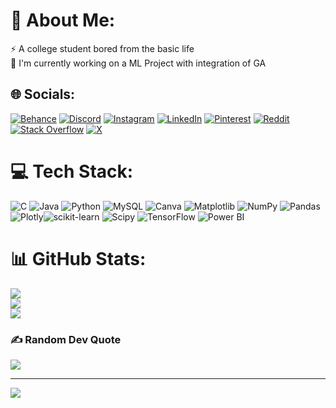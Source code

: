 # 💫 About Me:
⚡ A college student bored from the basic life <br>🔭 I'm currently working on a ML Project with integration of GA<br>


## 🌐 Socials:
[![Behance](https://img.shields.io/badge/Behance-1769ff?logo=behance&logoColor=white)](https://behance.net/ishaangarg3) [![Discord](https://img.shields.io/badge/Discord-%237289DA.svg?logo=discord&logoColor=white)](https://discord.gg/ishhh0612) [![Instagram](https://img.shields.io/badge/Instagram-%23E4405F.svg?logo=Instagram&logoColor=white)](https://instagram.com/ishaang443) [![LinkedIn](https://img.shields.io/badge/LinkedIn-%230077B5.svg?logo=linkedin&logoColor=white)](https://linkedin.com/in/gargishaan) [![Pinterest](https://img.shields.io/badge/Pinterest-%23E60023.svg?logo=Pinterest&logoColor=white)](https://pinterest.com/Ishaang19) [![Reddit](https://img.shields.io/badge/Reddit-%23FF4500.svg?logo=Reddit&logoColor=white)](https://reddit.com/user/u/Candid_Kale852) [![Stack Overflow](https://img.shields.io/badge/-Stackoverflow-FE7A16?logo=stack-overflow&logoColor=white)](https://stackoverflow.com/users/29745928) [![X](https://img.shields.io/badge/X-black.svg?logo=X&logoColor=white)](https://x.com/gargishaan6) 

# 💻 Tech Stack:
![C](https://img.shields.io/badge/c-%2300599C.svg?style=flat&logo=c&logoColor=white) ![Java](https://img.shields.io/badge/java-%23ED8B00.svg?style=flat&logo=openjdk&logoColor=white) ![Python](https://img.shields.io/badge/python-3670A0?style=flat&logo=python&logoColor=ffdd54) ![MySQL](https://img.shields.io/badge/mysql-4479A1.svg?style=flat&logo=mysql&logoColor=white) ![Canva](https://img.shields.io/badge/Canva-%2300C4CC.svg?style=flat&logo=Canva&logoColor=white) ![Matplotlib](https://img.shields.io/badge/Matplotlib-%23ffffff.svg?style=flat&logo=Matplotlib&logoColor=black) ![NumPy](https://img.shields.io/badge/numpy-%23013243.svg?style=flat&logo=numpy&logoColor=white) ![Pandas](https://img.shields.io/badge/pandas-%23150458.svg?style=flat&logo=pandas&logoColor=white) ![Plotly](https://img.shields.io/badge/Plotly-%233F4F75.svg?style=flat&logo=plotly&logoColor=white)![scikit-learn](https://img.shields.io/badge/scikit--learn-%23F7931E.svg?style=flat&logo=scikit-learn&logoColor=white) ![Scipy](https://img.shields.io/badge/SciPy-%230C55A5.svg?style=flat&logo=scipy&logoColor=%white) ![TensorFlow](https://img.shields.io/badge/TensorFlow-%23FF6F00.svg?style=flat&logo=TensorFlow&logoColor=white) ![Power BI]([https://img.shields.io/badge/Keras-%23D00000.svg?style=flat&logo=Keras&logoColor=white](https://custom-icon-badges.demolab.com/badge/Power%20BI-F1C912?logo=power-bi&logoColor=fff))
# 📊 GitHub Stats:
![](https://github-readme-stats.vercel.app/api?username=Ishaang19&theme=rose_pine&hide_border=false&include_all_commits=false&count_private=false)<br/>
![](https://github-readme-streak-stats.herokuapp.com/?user=Ishaang19&theme=rose_pine&hide_border=false)<br/>
![](https://github-readme-stats.vercel.app/api/top-langs/?username=Ishaang19&theme=rose_pine&hide_border=false&include_all_commits=false&count_private=false&layout=compact)

### ✍️ Random Dev Quote
![](https://quotes-github-readme.vercel.app/api?type=horizontal&theme=dark)

---
[![](https://visitcount.itsvg.in/api?id=Ishaang19&icon=0&color=0)](https://visitcount.itsvg.in)

<!-- Proudly created with GPRM ( https://gprm.itsvg.in ) -->
